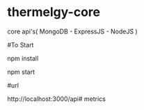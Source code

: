 # thermelgy-core
core api's( MongoDB - ExpressJS - NodeJS )


#To Start

npm install

npm start

#url

http://localhost:3000/api# metrics
